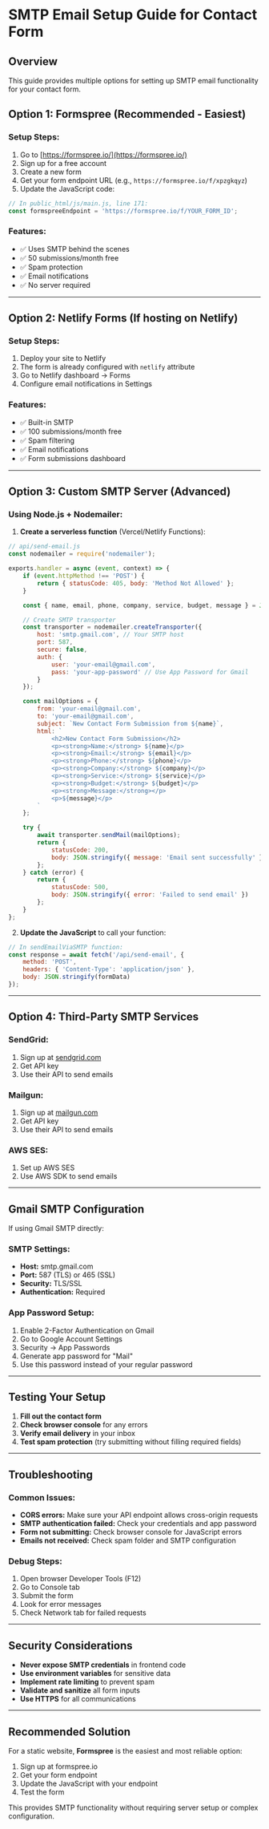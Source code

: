 # SMTP Email Setup Guide for Contact Form

## Overview
This guide provides multiple options for setting up SMTP email functionality for your contact form.

## Option 1: Formspree (Recommended - Easiest)

### Setup Steps:
1. Go to [https://formspree.io/](https://formspree.io/)
2. Sign up for a free account
3. Create a new form
4. Get your form endpoint URL (e.g., `https://formspree.io/f/xpzgkqyz`)
5. Update the JavaScript code:

```javascript
// In public_html/js/main.js, line 171:
const formspreeEndpoint = 'https://formspree.io/f/YOUR_FORM_ID';
```

### Features:
- ✅ Uses SMTP behind the scenes
- ✅ 50 submissions/month free
- ✅ Spam protection
- ✅ Email notifications
- ✅ No server required

---

## Option 2: Netlify Forms (If hosting on Netlify)

### Setup Steps:
1. Deploy your site to Netlify
2. The form is already configured with `netlify` attribute
3. Go to Netlify dashboard → Forms
4. Configure email notifications in Settings

### Features:
- ✅ Built-in SMTP
- ✅ 100 submissions/month free
- ✅ Spam filtering
- ✅ Email notifications
- ✅ Form submissions dashboard

---

## Option 3: Custom SMTP Server (Advanced)

### Using Node.js + Nodemailer:

1. **Create a serverless function** (Vercel/Netlify Functions):

```javascript
// api/send-email.js
const nodemailer = require('nodemailer');

exports.handler = async (event, context) => {
    if (event.httpMethod !== 'POST') {
        return { statusCode: 405, body: 'Method Not Allowed' };
    }

    const { name, email, phone, company, service, budget, message } = JSON.parse(event.body);

    // Create SMTP transporter
    const transporter = nodemailer.createTransporter({
        host: 'smtp.gmail.com', // Your SMTP host
        port: 587,
        secure: false,
        auth: {
            user: 'your-email@gmail.com',
            pass: 'your-app-password' // Use App Password for Gmail
        }
    });

    const mailOptions = {
        from: 'your-email@gmail.com',
        to: 'your-email@gmail.com',
        subject: `New Contact Form Submission from ${name}`,
        html: `
            <h2>New Contact Form Submission</h2>
            <p><strong>Name:</strong> ${name}</p>
            <p><strong>Email:</strong> ${email}</p>
            <p><strong>Phone:</strong> ${phone}</p>
            <p><strong>Company:</strong> ${company}</p>
            <p><strong>Service:</strong> ${service}</p>
            <p><strong>Budget:</strong> ${budget}</p>
            <p><strong>Message:</strong></p>
            <p>${message}</p>
        `
    };

    try {
        await transporter.sendMail(mailOptions);
        return {
            statusCode: 200,
            body: JSON.stringify({ message: 'Email sent successfully' })
        };
    } catch (error) {
        return {
            statusCode: 500,
            body: JSON.stringify({ error: 'Failed to send email' })
        };
    }
};
```

2. **Update the JavaScript** to call your function:

```javascript
// In sendEmailViaSMTP function:
const response = await fetch('/api/send-email', {
    method: 'POST',
    headers: { 'Content-Type': 'application/json' },
    body: JSON.stringify(formData)
});
```

---

## Option 4: Third-Party SMTP Services

### SendGrid:
1. Sign up at [sendgrid.com](https://sendgrid.com)
2. Get API key
3. Use their API to send emails

### Mailgun:
1. Sign up at [mailgun.com](https://mailgun.com)
2. Get API key
3. Use their API to send emails

### AWS SES:
1. Set up AWS SES
2. Use AWS SDK to send emails

---

## Gmail SMTP Configuration

If using Gmail SMTP directly:

### SMTP Settings:
- **Host:** smtp.gmail.com
- **Port:** 587 (TLS) or 465 (SSL)
- **Security:** TLS/SSL
- **Authentication:** Required

### App Password Setup:
1. Enable 2-Factor Authentication on Gmail
2. Go to Google Account Settings
3. Security → App Passwords
4. Generate app password for "Mail"
5. Use this password instead of your regular password

---

## Testing Your Setup

1. **Fill out the contact form**
2. **Check browser console** for any errors
3. **Verify email delivery** in your inbox
4. **Test spam protection** (try submitting without filling required fields)

---

## Troubleshooting

### Common Issues:
- **CORS errors:** Make sure your API endpoint allows cross-origin requests
- **SMTP authentication failed:** Check your credentials and app password
- **Form not submitting:** Check browser console for JavaScript errors
- **Emails not received:** Check spam folder and SMTP configuration

### Debug Steps:
1. Open browser Developer Tools (F12)
2. Go to Console tab
3. Submit the form
4. Look for error messages
5. Check Network tab for failed requests

---

## Security Considerations

- **Never expose SMTP credentials** in frontend code
- **Use environment variables** for sensitive data
- **Implement rate limiting** to prevent spam
- **Validate and sanitize** all form inputs
- **Use HTTPS** for all communications

---

## Recommended Solution

For a static website, **Formspree** is the easiest and most reliable option:

1. Sign up at formspree.io
2. Get your form endpoint
3. Update the JavaScript with your endpoint
4. Test the form

This provides SMTP functionality without requiring server setup or complex configuration.
